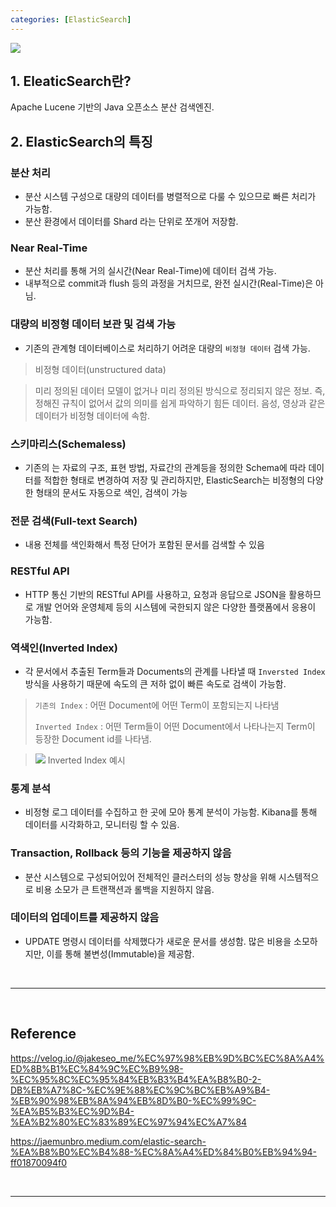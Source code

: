 ```yaml
---
categories: [ElasticSearch]
---
```


<p><img src="https://velog.velcdn.com/images/sjh9391985/post/6d455887-f18f-4ff7-ac52-598d4f079239/elasticsearch.png"></p>

## 1. EleaticSearch란?
Apache Lucene 기반의 Java 오픈소스 분산 검색엔진.

## 2. ElasticSearch의 특징

### 분산 처리
- 분산 시스템 구성으로 대량의 데이터를 병렬적으로 다룰 수 있으므로 빠른 처리가 가능함.
- 분산 환경에서 데이터를 Shard 라는 단위로 쪼개어 저장함.

### Near Real-Time
- 분산 처리를 통해 거의 실시간(Near Real-Time)에 데이터 검색 가능. 
- 내부적으로 commit과 flush 등의 과정을 거치므로, 완전 실시간(Real-Time)은 아님.

### 대량의 비정형 데이터 보관 및 검색 가능
- 기존의 관계형 데이터베이스로 처리하기 어려운 대량의 `비정형 데이터` 검색 가능.

> 비정형 데이터(unstructured data)

> 미리 정의된 데이터 모델이 없거나 미리 정의된 방식으로 정리되지 않은 정보.
> 즉, 정해진 규칙이 없어서 값의 의미를 쉽게 파악하기 힘든 데이터. 
> 음성, 영상과 같은 데이터가 비정형 데이터에 속함.

### 스키마리스(Schemaless)
- 기존의 는 자료의 구조, 표현 방법, 자료간의 관계등을 정의한 Schema에 따라 데이터를 적합한 형태로 변경하여 저장 및 관리하지만, ElasticSearch는 비정형의 다양한 형태의 문서도 자동으로 색인, 검색이 가능

### 전문 검색(Full-text Search)
- 내용 전체를 색인화해서 특정 단어가 포함된 문서를 검색할 수 있음

### RESTful API
- HTTP 통신 기반의 RESTful API를 사용하고, 요청과 응답으로 JSON을 활용하므로 개발 언어와 운영체제 등의 시스템에 국한되지 않은 다양한 플랫폼에서 응용이 가능함.

### 역색인(Inverted Index)
- 각 문서에서 추출된 Term들과 Documents의 관계를 나타낼 때 `Inversted Index` 방식을 사용하기 때문에 속도의 큰 저하 없이 빠른 속도로 검색이 가능함.

> `기존의 Index` : 어떤 Document에 어떤 Term이 포함되는지 나타냄
> 
> `Inverted Index` : 어떤 Term들이 어떤 Document에서 나타나는지 Term이 등장한 Document id를 나타냄.

> <p><img src="https://i.stack.imgur.com/iGri3.png"> 
> Inverted Index 예시</p>

### 통계 분석
- 비정형 로그 데이터를 수집하고 한 곳에 모아 통계 분석이 가능함. Kibana를 통해 데이터를 시각화하고, 모니터링 할 수 있음.

### Transaction, Rollback 등의 기능을 제공하지 않음
- 분산 시스템으로 구성되어있어 전체적인 클러스터의 성능 향상을 위해 시스템적으로 비용 소모가 큰 트랜잭션과 롤백을 지원하지 않음.

### 데이터의 업데이트를 제공하지 않음
- UPDATE 명령시 데이터를 삭제했다가 새로운 문서를 생성함. 많은 비용을 소모하지만, 이를 통해 불변성(Immutable)을 제공함.

<br>
<hr/>
<br>

## Reference
https://velog.io/@jakeseo_me/%EC%97%98%EB%9D%BC%EC%8A%A4%ED%8B%B1%EC%84%9C%EC%B9%98-%EC%95%8C%EC%95%84%EB%B3%B4%EA%B8%B0-2-DB%EB%A7%8C-%EC%9E%88%EC%9C%BC%EB%A9%B4-%EB%90%98%EB%8A%94%EB%8D%B0-%EC%99%9C-%EA%B5%B3%EC%9D%B4-%EA%B2%80%EC%83%89%EC%97%94%EC%A7%84

https://jaemunbro.medium.com/elastic-search-%EA%B8%B0%EC%B4%88-%EC%8A%A4%ED%84%B0%EB%94%94-ff01870094f0

<br>
<hr/>
<br>

<script src="https://utteranc.es/client.js"
        repo="J-I-H-O/J-I-H-O.github.io"
        issue-term="pathname"
        theme="github-light"
        crossorigin="anonymous"
        async>
</script>
